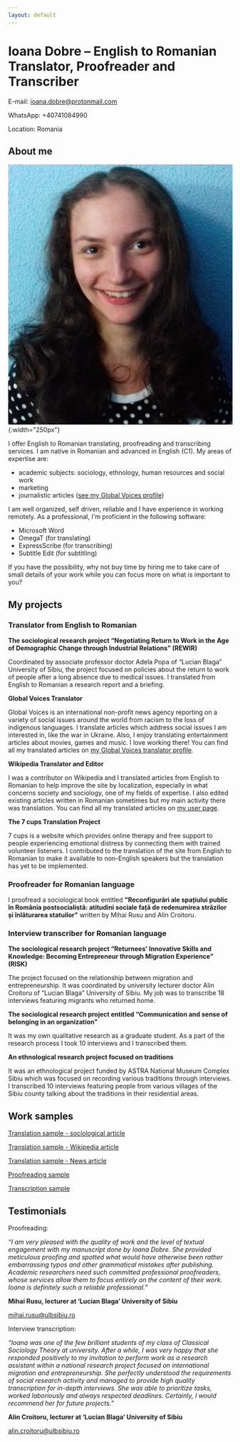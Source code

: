 ```yaml
---
layout: default
---
```


# Ioana Dobre – English to Romanian Translator, Proofreader and Transcriber

E-mail: [ioana.dobre@protonmail.com](mailto:ioana.dobre@protonmail.com)

WhatsApp: +40741084990

Location: Romania



## About me

![portfolio picture](assets/portfolio_picture.png){:width="250px"}

I offer English to Romanian translating, proofreading and transcribing services. I am native in Romanian and advanced in English (C1). My areas of expertise are:
-  academic subjects: sociology, ethnology, human resources and social work
-  marketing
-  journalistic articles ([see my Global Voices profile](https://ro.globalvoices.org/author/ioana-dobre))

I am well organized, self driven, reliable and I have experience in working remotely. As a professional, I'm proficient in the following software:
- Microsoft Word
- OmegaT (for translating)
- ExpressScribe (for transcribing)
- Subtitle Edit (for subtitling)

If you have the possibility, why not buy time by hiring me to take care of small details of your work while you can focus more on what is important to you?

## My projects

### Translator from English to Romanian

**The sociological research project “Negotiating Return to Work in the Age of Demographic Change through Industrial Relations” (REWIR)**

Coordinated by associate professor doctor Adela Popa of “Lucian Blaga” University of Sibiu, the project focused on policies about the return to work of people after a long absence due to medical issues. I translated from English to Romanian a research report and a briefing.

**Global Voices Translator**

Global Voices is an international non-profit news agency reporting on a variety of social issues around the world from racism to the loss of indigenous languages. I translate articles which address social issues I am interested in, like the war in Ukraine. Also, I enjoy translating entertainment articles about movies, games and music. I love working there! You can find all my translated articles on [my Global Voices translator profile](https://ro.globalvoices.org/author/ioana-dobre).

**Wikipedia Translator and Editor**

I was a contributor on Wikipedia and I translated articles from English to Romanian to help improve the site by localization, especially in what concerns society and sociology, one of my fields of expertise. I also edited existing articles written in Romanian sometimes but my main activity there was translation. You can find all my translated articles on [my user page](https://ro.wikipedia.org/wiki/Utilizator:Ioana2022).

**The 7 cups Translation Project**

7 cups is a website which provides online therapy and free support to people experiencing emotional distress by connecting them with trained volunteer listeners. I contributed to the translation of the site from English to Romanian to make it available to non-English speakers but the translation has yet to be implemented.

### Proofreader for Romanian language

I proofread a sociological book entitled **"Reconfigurări ale spațiului public în România postsocialistă: atitudini sociale față de redenumirea străzilor și înlăturarea statuilor"**  written by Mihai Rusu and Alin Croitoru.

### Interview transcriber for Romanian language

**The sociological research project “Returnees’ Innovative Skills and Knowledge: Becoming Entrepreneur through Migration Experience” (RISK)**

The project focused on the relationship between migration and entrepreneurship. It was coordinated by university lecturer doctor Alin Croitoru of “Lucian Blaga” University of Sibiu. My job was to transcribe 18 interviews featuring migrants who returned home.

**The sociological research project entitled “Communication and sense of belonging in an organization”**

It was my own qualitative research as a graduate student. As a part of the research process I took 10 interviews and I transcribed them.


**An ethnological research project focused on traditions**

It was an ethnological project funded by ASTRA National Museum Complex Sibiu which was focused on recording various traditions through interviews. I transcribed 10 interviews featuring people from various villages of the Sibiu county talking about the traditions in their residential areas.


## Work samples

[Translation sample - sociological article](https://drive.google.com/file/d/1yCATsczZvRjqFmUYJQQzPrvfHIqVKZW7/view)

[Translation sample - Wikipedia article](https://ro.wikipedia.org/wiki/Franchism_sociologic)

[Translation sample - News article](https://ro.globalvoices.org/2022/04/3660)

[Proofreading sample](https://drive.google.com/file/d/1FdI_K_KJ2Lf0jkew86t7JBut5M3hthsK/view)

[Transcription sample](https://drive.google.com/file/d/1xCmn5TnKkYOtQC1ieCqjsYVwWXJoDWzM/view)

## Testimonials

Proofreading:

*“I am very pleased with the quality of work and the level of textual engagement with my manuscript done by Ioana Dobre. She provided meticulous proofing and spotted what would have otherwise been rather embarrassing typos and other grammatical mistakes after publishing. Academic researchers need such committed professional proofreaders, whose services allow them to focus entirely on the content of their work. Ioana is definitely such a reliable professional.”*

**Mihai Rusu, lecturer at ‘Lucian Blaga’ University of Sibiu**

[mihai.rusu@ulbsibiu.ro](mailto:mihai.rusu@ulbsibiu.ro)

Interview transcription:

*“Ioana was one of the few brilliant students of my class of Classical Sociology Theory at university. After a while, I was very happy that she responded positively to my invitation to perform work as a research assistant within a national research project focused on international migration and entrepreneurship. She perfectly understood the requirements of social research activity and managed to provide high quality transcription for in-depth interviews. She was able to prioritize tasks, worked laboriously and always respected deadlines. Certainly, I would recommend her for future projects.”*

**Alin Croitoru, lecturer at ‘Lucian Blaga’ University of Sibiu**

[alin.croitoru@ulbsibiu.ro](mailto:alin.croitoru@ulbsibiu.ro)



